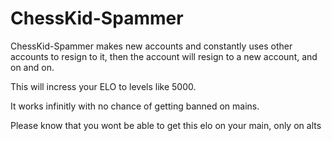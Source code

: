 # ChessKid-Spammer

ChessKid-Spammer makes new accounts and constantly uses other accounts to resign to it, then the account will resign to a new account, and on and on.

This will incress your ELO to levels like 5000.

It works infinitly with no chance of getting banned on mains.

Please know that you wont be able to get this elo on your main, only on alts
